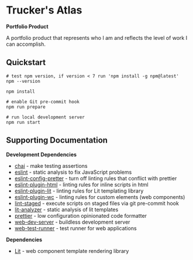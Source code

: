 # Trucker's Atlas

**Portfolio Product**

A portfolio product that represents who I am and reflects the level of work I can accomplish.

## Quickstart

```shell
# test npm version, if version < 7 run 'npm install -g npm@latest'
npm --version

npm install

# enable Git pre-commit hook
npm run prepare

# run local development server
npm run start
```

## Supporting Documentation

**Development Dependencies**

-   [chai](https://www.chaijs.com/) - make testing assertions
-   [eslint](https://eslint.org) - static analysis to fix JavaScript problems
-   [eslint-config-pretter](https://github.com/prettier/eslint-config-prettier) - turn off linting rules that conflict with prettier
-   [eslint-plugin-html](https://github.com/BenoitZugmeyer/eslint-plugin-html) - linting rules for inline scripts in html
-   [eslint-plugin-lit](https://github.com/43081j/eslint-plugin-lit) - linting rules for Lit templating library
-   [eslint-plugin-wc](https://github.com/43081j/eslint-plugin-wc) - linting rules for custom elements (web components)
-   [lint-staged](https://github.com/okonet/lint-staged) - execute scripts on staged files via git pre-commit hook
-   [lit-analyzer](https://github.com/runem/lit-analyzer/tree/master/packages/lit-analyzer) - static analysis of lit templates
-   [prettier](https://prettier.io) - low configuration opinionated code formatter
-   [web-dev-server](https://modern-web.dev/docs/dev-server/overview/) - buildless development server
-   [web-test-runner](https://modern-web.dev/docs/test-runner/overview/) - test runner for web applications

**Dependencies**

-   [Lit](https://lit.dev) - web component template rendering library
